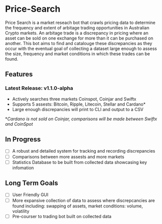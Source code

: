 # Price-Search
Price Search is a market reseach bot that crawls pricing data to determine the frequency and extent of arbitage trading opportunities in Australian Crypto markets.
An arbitage trade is a discrepancy in pricing where an asset can be sold on one exchange for more than it can be purchased on another. This bot aims to find and catalouge
these discrepancies as they occur with the eventual goal of collecting a dataset large enough to assess the size, frequency and market conditions in which these trades can be
found. 

## Features
### Latest Release: v1.1.0-alpha
- Actively searches three markets Coinspot, Coinjar and Swiftx
- Supports 5 assests: Bitcoin, Ripple, Litecoin, Stellar and Cardano*
- Large enough discrepancies will print to CLI and output to a CSV

**Cardano is not sold on Coinjar, comparisons will be made between Swiftx and CoinSpot*

## In Progress
- [ ] A robust and detailed system for tracking and recording discrepancies
- [ ] Comparisons between more assests and more markets
- [ ] Statistics Database to be built from collected data showcasing key infomation

## Long Term Goals
- [ ] User Friendly GUI
- [ ] More expansive collection of data to assess where discrepcancies are found including: swapping of assets, market conditions: volume, volatility
- [ ] Pre-courser to trading bot built on collected data 
